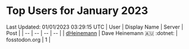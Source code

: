 # Top Users for January 2023
Last Updated: 01/01/2023 03:29:15 UTC
| User | Display Name | Server | Post |
| -- | -- | -- | -- |
| [dHeinemann](https://fosstodon.org/@dHeinemann) | Dave Heinemann 🇦🇺 :dotnet: | fosstodon.org | 1 |
